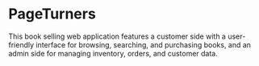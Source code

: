 # PageTurners
This book selling web application features a customer side with a user-friendly interface for browsing, searching, and purchasing books, and an admin side for managing inventory, orders, and customer data. 
